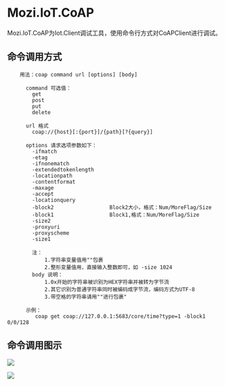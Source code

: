 ﻿# Mozi.IoT.CoAP 

Mozi.IoT.CoAP为Iot.Client调试工具，使用命令行方式对CoAPClient进行调试。

## 命令调用方式
~~~shell
    用法：coap command url [options] [body]
         
      command 可选值：
        get
        post
        put
        delete

      url 格式
        coap://{host}[:{port}]/{path}[?{query}]

      options 请求选项参数如下：
        -ifmatch                 
        -etag                    
        -ifnonematch             
        -extendedtokenlength     
        -locationpath            
        -contentformat           
        -maxage                  
        -accept                  
        -locationquery           
        -block2                  Block2大小，格式：Num/MoreFlag/Size
        -block1                  Block1,格式：Num/MoreFlag/Size
        -size2                   
        -proxyuri                
        -proxyscheme             
        -size1  
        
        注：
            1.字符串变量值用""包裹
            2.整形变量值用，直接输入整数即可，如 -size 1024
        body 说明：
            1.0x开始的字符串被识别为HEX字符串并被转为字节流
            2.其它识别为普通字符串同时被编码成字节流，编码方式为UTF-8
            3.带空格的字符串请用""进行包裹" 

      示例：
         coap get coap://127.0.0.1:5683/core/time?type=1 -block1 0/0/128

~~~

## 命令调用图示
![][example1]

![][example2]

[example1]:./coap_202203100001.png
[example2]:./coap_202203100002.png
